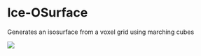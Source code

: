 Ice-OSurface
============

Generates an isosurface from a voxel grid using marching cubes

<img src="https://a248.e.akamai.net/camo.github.com/b6b2a4ab895ca4fb537443d0a5973a478e2eb226/687474703a2f2f692e696d6775722e636f6d2f486949417672682e706e67" />
